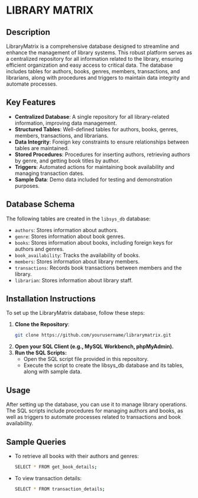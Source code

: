 # LIBRARY MATRIX


## Description
LibraryMatrix is a comprehensive database designed to streamline and enhance the management of library systems. This robust platform serves as a centralized repository for all information related to the library, ensuring efficient organization and easy access to critical data. The database includes tables for authors, books, genres, members, transactions, and librarians, along with procedures and triggers to maintain data integrity and automate processes.

## Key Features
- **Centralized Database**: A single repository for all library-related information, improving data management.
- **Structured Tables**: Well-defined tables for authors, books, genres, members, transactions, and librarians.
- **Data Integrity**: Foreign key constraints to ensure relationships between tables are maintained.
- **Stored Procedures**: Procedures for inserting authors, retrieving authors by genre, and getting book titles by author.
- **Triggers**: Automated actions for maintaining book availability and managing transaction dates.
- **Sample Data**: Demo data included for testing and demonstration purposes.

## Database Schema
The following tables are created in the `libsys_db` database:
- `authors`: Stores information about authors.
- `genre`: Stores information about book genres.
- `books`: Stores information about books, including foreign keys for authors and genres.
- `book_availability`: Tracks the availability of books.
- `members`: Stores information about library members.
- `transactions`: Records book transactions between members and the library.
- `librarian`: Stores information about library staff.

## Installation Instructions
To set up the LibraryMatrix database, follow these steps:

1. **Clone the Repository**:
   ```bash
   git clone https://github.com/yourusername/librarymatrix.git
   
2. **Open your SQL Client (e.g., MySQL Workbench, phpMyAdmin).**
3. **Run the SQL Scripts:**
	- Open the SQL script file provided in this repository.
	- Execute the script to create the libsys_db database and its tables, along with sample data.

## Usage
After setting up the database, you can use it to manage library operations. The SQL scripts include procedures for managing authors and books, as well as triggers to automate processes related to transactions and book availability.
## Sample Queries
- To retrieve all books with their authors and genres:
	```bash
	SELECT * FROM get_book_details;
	
- To view transaction details:
	```bash
	SELECT * FROM transaction_details;
	






